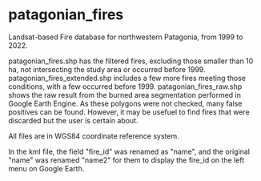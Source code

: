 # patagonian_fires

Landsat-based Fire database for northwestern Patagonia, from 1999 to 2022.  

patagonian_fires.shp has the filtered fires, excluding those smaller than 10 ha, not intersecting the study area or occurred before 1999.  
patagonian_fires_extended.shp includes a few more fires meeting those conditions, with a few occurred before 1999.
patagonian_fires_raw.shp shows the raw result from the burned area segmentation performed in Google Earth Engine. As these polygons were not checked, many false positives can be found. However, it may be usefuel to find fires that were discarded but the user is certain about.  
  
All files are in WGS84 coordinate reference system.  
  
In the kml file, the field "fire_id" was renamed as "name", and the original "name" was renamed "name2" for them to display the fire_id on the left menu on Google Earth.
